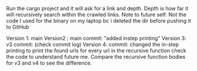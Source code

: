 Run the cargo project and it will ask for a link and depth. Depth is how far it will recursively search within the crawled links.
Note to future self: Not the code I used for the binary on my laptop bc i deleted the dir before pushing it to GitHub

Version 1: main 
Version2 : main 
  commit: "added instep printing"
Version 3: v3
  commit: (check commit log)
Version 4:
  commit: changed the in-step printing to print the found urls for every url in the recursive function
  check the code to understand future me. Compare the recursive function bodies for v3 and v4 to see the difference.
